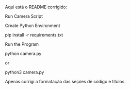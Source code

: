 Aqui está o README corrigido:

Run Camera Script

Create Python Environment

pip install -r requirements.txt

Run the Program

python camera.py

or

python3 camera.py

Apenas corrigi a formatação das seções de código e títulos.
